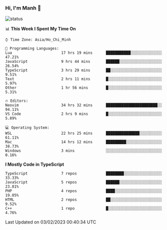 ### Hi, I'm Manh 👋

![status](https://badge.stateful.com/manhhn01/status.svg)

<!--START_SECTION:waka-->
📊 **This Week I Spent My Time On** 

```text
⌚︎ Time Zone: Asia/Ho_Chi_Minh

💬 Programming Languages: 
Lua                      17 hrs 19 mins      ███████████░░░░░░░░░░░░░░   47.21% 
JavaScript               9 hrs 44 mins       ██████░░░░░░░░░░░░░░░░░░░   26.54% 
TypeScript               3 hrs 29 mins       ██░░░░░░░░░░░░░░░░░░░░░░░   9.51% 
Text                     2 hrs 11 mins       █░░░░░░░░░░░░░░░░░░░░░░░░   5.97% 
Other                    1 hr 56 mins        █░░░░░░░░░░░░░░░░░░░░░░░░   5.31%

🔥 Editors: 
Neovim                   34 hrs 32 mins      ███████████████████████░░   94.11% 
VS Code                  2 hrs 9 mins        █░░░░░░░░░░░░░░░░░░░░░░░░   5.89%

💻 Operating System: 
WSL                      22 hrs 25 mins      ███████████████░░░░░░░░░░   61.11% 
Mac                      14 hrs 12 mins      █████████░░░░░░░░░░░░░░░░   38.73% 
Windows                  3 mins              ░░░░░░░░░░░░░░░░░░░░░░░░░   0.16%

```

**I Mostly Code in TypeScript** 

```text
TypeScript               7 repos             ████████░░░░░░░░░░░░░░░░░   33.33% 
JavaScript               5 repos             ██████░░░░░░░░░░░░░░░░░░░   23.81% 
PHP                      4 repos             ████░░░░░░░░░░░░░░░░░░░░░   19.05% 
HTML                     2 repos             ██░░░░░░░░░░░░░░░░░░░░░░░   9.52% 
C++                      1 repo              █░░░░░░░░░░░░░░░░░░░░░░░░   4.76%

```



 Last Updated on 03/02/2023 00:40:34 UTC
<!--END_SECTION:waka-->
